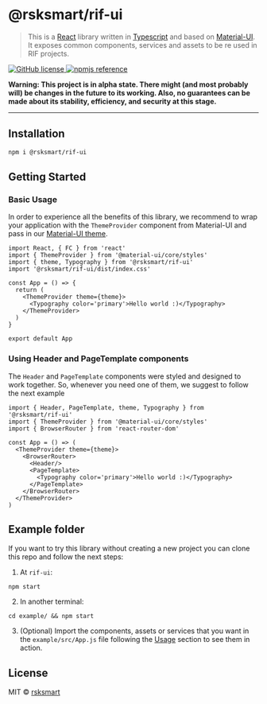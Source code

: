 # @rsksmart/rif-ui

> This is a [React](https://reactjs.org/) library written in [Typescript](https://www.typescriptlang.org/) and based on [Material-UI](https://material-ui.com/). It exposes common components, services and assets to be re used in RIF projects.

<p>
  <a href="https://github.com/rsksmart/rsk-contract-verifier/blob/master/LICENSE">
    <img alt="GitHub license" src="https://img.shields.io/badge/license-MIT-blue.svg" />
  </a>
  <a href="https://www.npmjs.com/package/@rsksmart/rif-ui">
    <img alt="npmjs reference" src="https://img.shields.io/npm/v/@rsksmart/rif-ui.svg" />
  </a>
</p>

**Warning: This project is in alpha state. There might (and most probably will) be changes in the future to its working. Also, no guarantees can be made about its stability, efficiency, and security at this stage.**

---

## Installation

```bash
npm i @rsksmart/rif-ui
```

## Getting Started

### Basic Usage

In order to experience all the benefits of this library, we recommend to wrap your application with the `ThemeProvider` component from Material-UI and pass in our [Material-UI theme](https://material-ui.com/es/customization/theming/).

```tsx
import React, { FC } from 'react'
import { ThemeProvider } from '@material-ui/core/styles'
import { theme, Typography } from '@rsksmart/rif-ui'
import '@rsksmart/rif-ui/dist/index.css'

const App = () => {
  return (
    <ThemeProvider theme={theme}>
      <Typography color='primary'>Hello world :)</Typography>
    </ThemeProvider>
  )
}

export default App
```

### Using Header and PageTemplate components

The `Header` and `PageTemplate` components were styled and designed to work together. So, whenever you need one of them, we suggest to follow the next example

```tsx
import { Header, PageTemplate, theme, Typography } from '@rsksmart/rif-ui'
import { ThemeProvider } from '@material-ui/core/styles'
import { BrowserRouter } from 'react-router-dom'

const App = () => (
  <ThemeProvider theme={theme}>
    <BrowserRouter>
      <Header/>
      <PageTemplate>
        <Typography color='primary'>Hello world :)</Typography>
      </PageTemplate>
    </BrowserRouter>
  </ThemeProvider>
)
```

## Example folder

If you want to try this library without creating a new project you can clone this repo and follow the next steps:

1. At `rif-ui`:

```
npm start
```

2. In another terminal:

```
cd example/ && npm start
```

3. (Optional) Import the components, assets or services that you want in the `example/src/App.js` file following the [Usage](#usage) section to see them in action.

## License

MIT © [rsksmart](https://github.com/rsksmart)
